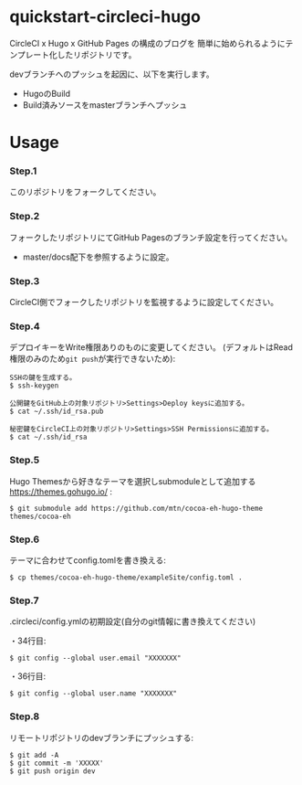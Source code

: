 
quickstart-circleci-hugo
======

CircleCI x Hugo x GitHub Pages の構成のブログを
簡単に始められるようにテンプレート化したリポジトリです。

devブランチへのプッシュを起因に、以下を実行します。
- HugoのBuild
- Build済みソースをmasterブランチへプッシュ

Usage
============

### Step.1
このリポジトリをフォークしてください。

### Step.2
フォークしたリポジトリにてGitHub Pagesのブランチ設定を行ってください。
- master/docs配下を参照するように設定。

### Step.3
CircleCI側でフォークしたリポジトリを監視するように設定してください。

### Step.4
デプロイキーをWrite権限ありのものに変更してください。
(デフォルトはRead権限のみのため`git push`が実行できないため): 

    SSHの鍵を生成する。
    $ ssh-keygen

    公開鍵をGitHub上の対象リポジトリ>Settings>Deploy keysに追加する。
    $ cat ~/.ssh/id_rsa.pub

    秘密鍵をCircleCI上の対象リポジトリ>Settings>SSH Permissionsに追加する。
    $ cat ~/.ssh/id_rsa

### Step.5
Hugo Themesから好きなテーマを選択しsubmoduleとして追加する
https://themes.gohugo.io/ : 

    $ git submodule add https://github.com/mtn/cocoa-eh-hugo-theme themes/cocoa-eh

### Step.6
テーマに合わせてconfig.tomlを書き換える: 

    $ cp themes/cocoa-eh-hugo-theme/exampleSite/config.toml .

### Step.7
.circleci/config.ymlの初期設定(自分のgit情報に書き換えてください)

・34行目: 

    $ git config --global user.email "XXXXXXX"

・36行目:

    $ git config --global user.name "XXXXXXX"

### Step.8
リモートリポジトリのdevブランチにプッシュする: 

    $ git add -A
    $ git commit -m 'XXXXX'
    $ git push origin dev
